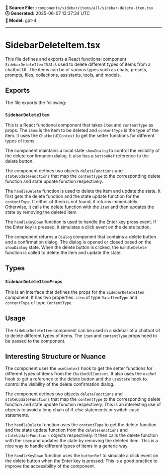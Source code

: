 **📄 Source File:** `/components/sidebar/items/all/sidebar-delete-item.tsx`  
**🕒 Generated:** 2025-06-07 13:37:34 UTC  
**🤖 Model:** gpt-4

---

# SidebarDeleteItem.tsx

This file defines and exports a React functional component `SidebarDeleteItem` that is used to delete different types of items from a chatbot UI. The items can be of various types such as chats, presets, prompts, files, collections, assistants, tools, and models.

## Exports

The file exports the following:

### `SidebarDeleteItem`

This is a React functional component that takes `item` and `contentType` as props. The `item` is the item to be deleted and `contentType` is the type of the item. It uses the `ChatbotUIContext` to get the setter functions for different types of items. 

The component maintains a local state `showDialog` to control the visibility of the delete confirmation dialog. It also has a `buttonRef` reference to the delete button.

The component defines two objects `deleteFunctions` and `stateUpdateFunctions` that map the `contentType` to the corresponding delete function and state update function respectively.

The `handleDelete` function is used to delete the item and update the state. It first gets the delete function and the state update function for the `contentType`. If either of them is not found, it returns immediately. Otherwise, it calls the delete function with the `item` and then updates the state by removing the deleted item.

The `handleKeyDown` function is used to handle the Enter key press event. If the Enter key is pressed, it simulates a click event on the delete button.

The component returns a `Dialog` component that contains a delete button and a confirmation dialog. The dialog is opened or closed based on the `showDialog` state. When the delete button is clicked, the `handleDelete` function is called to delete the item and update the state.

## Types

### `SidebarDeleteItemProps`

This is an interface that defines the props for the `SidebarDeleteItem` component. It has two properties: `item` of type `DataItemType` and `contentType` of type `ContentType`.

## Usage

The `SidebarDeleteItem` component can be used in a sidebar of a chatbot UI to delete different types of items. The `item` and `contentType` props need to be passed to the component.

## Interesting Structure or Nuance

The component uses the `useContext` hook to get the setter functions for different types of items from the `ChatbotUIContext`. It also uses the `useRef` hook to get a reference to the delete button and the `useState` hook to control the visibility of the delete confirmation dialog.

The component defines two objects `deleteFunctions` and `stateUpdateFunctions` that map the `contentType` to the corresponding delete function and state update function respectively. This is an interesting use of objects to avoid a long chain of if-else statements or switch-case statements.

The `handleDelete` function uses the `contentType` to get the delete function and the state update function from the `deleteFunctions` and `stateUpdateFunctions` objects respectively. It then calls the delete function with the `item` and updates the state by removing the deleted item. This is a nice way to handle different types of items in a generic way.

The `handleKeyDown` function uses the `buttonRef` to simulate a click event on the delete button when the Enter key is pressed. This is a good practice to improve the accessibility of the component.